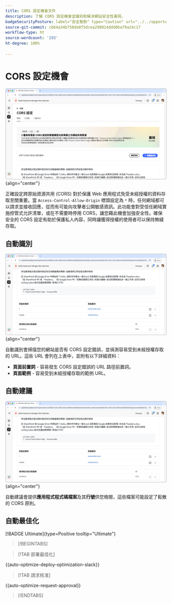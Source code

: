 ```yaml
---
title: CORS 設定機會文件
description: 了解 CORS 設定機會並識別和解決網站安全性漏洞。
badgeSecurityPosture: label="安全態勢" type="Caution" url="../../opportunity-types/security-posture.md" tooltip="安全態勢"
source-git-commit: cb64a34b758de8f5dcea298014ddd0ba79a24c17
workflow-type: ht
source-wordcount: '193'
ht-degree: 100%

---
```



# CORS 設定機會

![CORS 設定機會](./assets/cors-configuration/hero.png){align="center"}

正確設定跨原始資源共用 (CORS) 對於保護 Web 應用程式免受未經授權的資料存取至關重要。當 `Access-Control-Allow-Origin` 標頭設定為 `*` 時，任何網域都可以請求並接收回應，從而有可能向攻擊者公開敏感資訊。此功能會對受信任網域實施控管式允許清單，或在不需要時停用 CORS，讓您藉此機會加強安全性。確保安全的 CORS 設定有助於保護私人內容，同時讓獲得授權的使用者可以保持無縫存取。

## 自動識別

![自動識別 CORS 設定機會](./assets/cors-configuration/auto-identify.png){align="center"}

自動識別會掃描您的網站是否有 CORS 設定錯誤，並偵測容易受到未經授權存取的 URL。這些 URL 會列在上表中，並附有以下詳細資料：

* **頁面前置詞** - 容易發生 CORS 設定錯誤的 URL 路徑前置詞。
* **頁面範例** - 容易受到未經授權存取的範例 URL。

## 自動建議

![自動建議 CORS 設定機會](./assets/cors-configuration/auto-suggest.png){align="center"}

自動建議會提供&#x200B;**應用程式程式碼檔案**&#x200B;及其&#x200B;**行號**&#x200B;供您檢閱，這些檔案可能設定了鬆散的 CORS 原則。


## 自動最佳化

[!BADGE Ultimate]{type=Positive tooltip="Ultimate"}

>[!BEGINTABS]

>[!TAB 部署最佳化]

{{auto-optimize-deploy-optimization-slack}}

>[!TAB 請求核准]

{{auto-optimize-request-approval}}

>[!ENDTABS]
